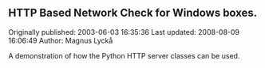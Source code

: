 ## HTTP Based Network Check for Windows boxes. 
Originally published: 2003-06-03 16:35:36 
Last updated: 2008-08-09 16:06:49 
Author: Magnus Lyckå 
 
A demonstration of how the Python HTTP server classes can be used.